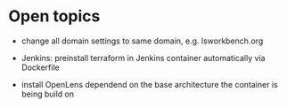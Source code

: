 # Open topics

- change all domain settings to same domain, e.g. lsworkbench.org

- Jenkins: preinstall terraform in Jenkins container automatically via Dockerfile
- install OpenLens dependend on the base architecture the container is being build on
